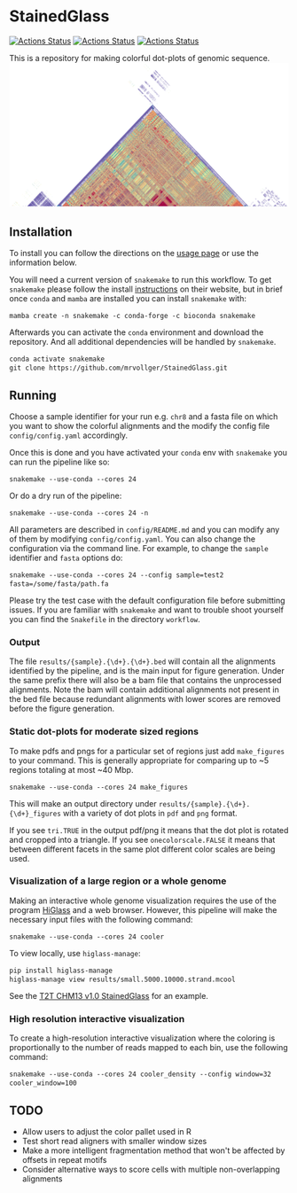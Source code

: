# StainedGlass

[![Actions Status](https://github.com/mrvollger/StainedGlass/workflows/CI/badge.svg)](https://github.com/mrvollger/StainedGlass/actions)
[![Actions Status](https://github.com/mrvollger/StainedGlass/workflows/Linting/badge.svg)](https://github.com/mrvollger/StainedGlass/actions)
[![Actions Status](https://github.com/mrvollger/StainedGlass/workflows/black/badge.svg)](https://github.com/mrvollger/StainedGlass/actions)

This is a repository for making colorful dot-plots of genomic sequence.
![](images/chr8.png "chr8 cen")

## Installation

To install you can follow the directions on the [usage page](https://snakemake.github.io/snakemake-workflow-catalog?usage=mrvollger/StainedGlass) or use the information below.

You will need a current version of `snakemake` to run this workflow. To get `snakemake` please follow the install [instructions](https://snakemake.readthedocs.io/en/stable/getting_started/installation.html) on their website, but in brief once `conda` and `mamba` are installed you can install `snakemake` with:

```
mamba create -n snakemake -c conda-forge -c bioconda snakemake
```

Afterwards you can activate the `conda` environment and download the repository. And all additional dependencies will be handled by `snakemake`.

```
conda activate snakemake
git clone https://github.com/mrvollger/StainedGlass.git
```

## Running

Choose a sample identifier for your run e.g. `chr8` and a fasta file on which you want to show the colorful alignments and the modify the config file `config/config.yaml` accordingly.

Once this is done and you have activated your `conda` env with `snakemake` you can run the pipeline like so:

```
snakemake --use-conda --cores 24
```

Or do a dry run of the pipeline:

```
snakemake --use-conda --cores 24 -n
```

All parameters are described in `config/README.md` and you can modify any of them
by modifying `config/config.yaml`. You can also change the configuration via the command line. For example, to change the `sample` identifier and `fasta` options do:

```
snakemake --use-conda --cores 24 --config sample=test2 fasta=/some/fasta/path.fa
```

Please try the test case with the default configuration file before submitting issues.
If you are familiar with `snakemake` and want to trouble shoot yourself you can find the `Snakefile` in the directory `workflow`.

### Output

The file `results/{sample}.{\d+}.{\d+}.bed` will contain all the alignments identified by the pipeline, and is the main input for figure generation. Under the same prefix there will also be a bam file that contains the unprocessed alignments. Note the bam will contain additional alignments not present in the bed file because redundant alignments with lower scores are removed before the figure generation.

### Static dot-plots for moderate sized regions

To make pdfs and pngs for a particular set of regions just add `make_figures` to your command. This is generally appropriate for comparing up to ~5 regions totaling at most ~40 Mbp.

```
snakemake --use-conda --cores 24 make_figures
```

This will make an output directory under `results/{sample}.{\d+}.{\d+}_figures` with a variety of dot plots in `pdf` and `png` format.

If you see `tri.TRUE` in the output pdf/png it means that the dot plot is rotated and cropped into a triangle. If you see `onecolorscale.FALSE` it means that between different facets in the same plot different color scales are being used.

### Visualization of a large region or a whole genome

Making an interactive whole genome visualization requires the use of the program [HiGlass](https://higlass.io/) and a web browser. However, this pipeline will make the necessary input files with the following command:

```
snakemake --use-conda --cores 24 cooler
```

To view locally, use `higlass-manage`:

```
pip install higlass-manage
higlass-manage view results/small.5000.10000.strand.mcool
```

See the [T2T CHM13 v1.0 StainedGlass](https://resgen.io/paper-data/T2T/views/MtjcVgrlQmymnHIvdck5-g) for an example.

### High resolution interactive visualization

To create a high-resolution interactive visualization where the
coloring is proportionally to the number of reads mapped to each bin, use the following command:

```
snakemake --use-conda --cores 24 cooler_density --config window=32 cooler_window=100
```

## TODO

- Allow users to adjust the color pallet used in R
- Test short read aligners with smaller window sizes
- Make a more intelligent fragmentation method that won't be affected by offsets in repeat motifs
- Consider alternative ways to score cells with multiple non-overlapping alignments
